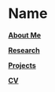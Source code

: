 # Name

[__About Me__](About.md)  

[__Research__](Research.md)   

[__Projects__](Projects.md)   

[__CV__](CV.md)   







